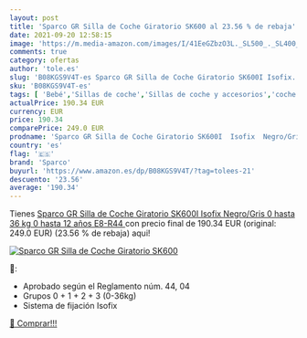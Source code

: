 ```yaml
---
layout: post
title: 'Sparco GR Silla de Coche Giratorio SK600 al 23.56 % de rebaja'
date: 2021-09-20 12:58:15
image: 'https://m.media-amazon.com/images/I/41EeGZbzO3L._SL500_._SL400_.jpg'
comments: true
category: ofertas
author: 'tole.es'
slug: 'B08KGS9V4T-es Sparco GR Silla de Coche Giratorio SK600I Isofix...'
sku: 'B08KGS9V4T-es'
tags: [ 'Bebé','Sillas de coche','Sillas de coche y accesorios','coche','de','isofix','silla','sparco', ]
actualPrice: 190.34 EUR
currency: EUR
price: 190.34
comparePrice: 249.0 EUR
prodname: 'Sparco GR Silla de Coche Giratorio SK600I  Isofix  Negro/Gris 0 hasta 36 kg  0 hasta 12 años  E8-R44 '
country: 'es'
flag: '🇪🇸'
brand: 'Sparco'
buyurl: 'https://www.amazon.es/dp/B08KGS9V4T/?tag=tolees-21'
descuento: '23.56'
average: '190.34'
---
```


Tienes [Sparco GR Silla de Coche Giratorio SK600I  Isofix  Negro/Gris 0 hasta 36 kg  0 hasta 12 años  E8-R44 ](https://www.amazon.es/dp/B08KGS9V4T/?tag=tolees-21) con precio final de  190.34 EUR (original: 249.0 EUR) (23.56 %  de rebaja) aqui!

[![Sparco GR Silla de Coche Giratorio SK600](https://m.media-amazon.com/images/I/41EeGZbzO3L._SL500_._SL400_.jpg)](https://www.amazon.es/dp/B08KGS9V4T/?tag=tolees-21)

🔎:

- Aprobado según el Reglamento núm. 44, 04
- Grupos 0 + 1 + 2 + 3 (0-36kg)
- Sistema de fijación Isofix

[🛒 Comprar!!!](https://www.amazon.es/dp/B08KGS9V4T/?tag=tolees-21)
